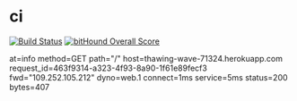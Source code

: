 # ci

[![Build Status](https://travis-ci.org/gcor/ci.svg?branch=master)](https://travis-ci.org/gcor/ci)
[![bitHound Overall Score](https://www.bithound.io/github/gcor/ci/badges/score.svg)](https://www.bithound.io/github/gcor/ci)


 at=info
 method=GET
 path="/"
 host=thawing-wave-71324.herokuapp.com
 request_id=463f9314-a323-4f93-8a90-1f61e89fecf3
 fwd="109.252.105.212"
 dyno=web.1
 connect=1ms
 service=5ms
 status=200
 bytes=407